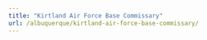 ```yaml
---
title: "Kirtland Air Force Base Commissary"
url: /albuquerque/kirtland-air-force-base-commissary/
---
```

